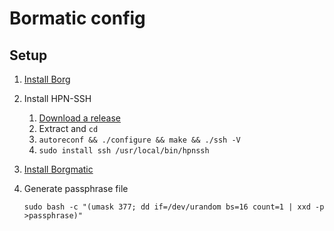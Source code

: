 # Bormatic config

## Setup

1. [Install Borg](https://borgbackup.readthedocs.io/en/stable/installation.html)
2. Install HPN-SSH
    1. [Download a release](https://github.com/rapier1/openssh-portable/releases)
    2. Extract and `cd`
    3. `autoreconf && ./configure && make && ./ssh -V`
    4. `sudo install ssh /usr/local/bin/hpnssh`
3. [Install Borgmatic](https://torsion.org/borgmatic/docs/how-to/set-up-backups/#installation)
4. Generate passphrase file

    `sudo bash -c "(umask 377; dd if=/dev/urandom bs=16 count=1 | xxd -p >passphrase)"`
